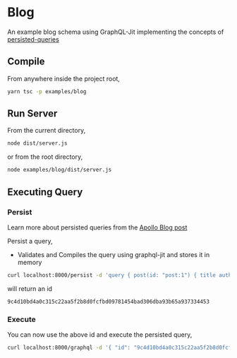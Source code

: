 # Blog

An example blog schema using GraphQL-Jit implementing the concepts of [persisted-queries](https://www.apollographql.com/docs/kotlin/advanced/persisted-queries/)

## Compile

From anywhere inside the project root,

```sh
yarn tsc -p examples/blog
```

## Run Server

From the current directory,

```sh
node dist/server.js
```

or from the root directory,

```sh
node examples/blog/dist/server.js
```

## Executing Query

### Persist

Learn more about persisted queries from the [Apollo Blog post][apollo-pq]

Persist a query,

- Validates and Compiles the query using graphql-jit and stores it in memory

```sh
curl localhost:8000/persist -d 'query { post(id: "post:1") { title author { name } } }'
```

will return an id

```
9c4d10bd4a0c315c22aa5f2b8d0fcfbd09781454bad306dba93b65a937334453
```

### Execute

You can now use the above id and execute the persisted query,

```sh
curl localhost:8000/graphql -d '{ "id": "9c4d10bd4a0c315c22aa5f2b8d0fcfbd09781454bad306dba93b65a937334453" }'
```

[apollo-pq]: https://blog.apollographql.com/persisted-graphql-queries-with-apollo-client-119fd7e6bba5
